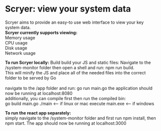 <h1>Scryer: view your system data</h1>

Scryer aims to provide an easy-to use web interface to view your key system data.<br />
<strong>Scryer currently supports viewing:</strong><br />
Memory usage
<br />
CPU usage
<br />
Disk usage
<br />
Network usage
<br />

<strong>To run Scryer locally:</strong>
Build build your JS and static files: Navigate to the /system-monitor folder then open a shell and run: npm run build.  <br />
This will minify the JS and place all of the needed files into the correct folder to be served by Go
<br /><br />
navigate to the /app folder and run: go run main.go the application should now be running at localhost:8080
<br />
additionally, you can compile first then run the compiled bin:<br />
go build main.go
./main <-- if linux or mac
execute main.exe <-- if windows

<strong>To run the react app separately:</strong><br />
simply navigate to the /system-monitor folder and first run npm install, then npm start. The app should now be running at localhost:3000
